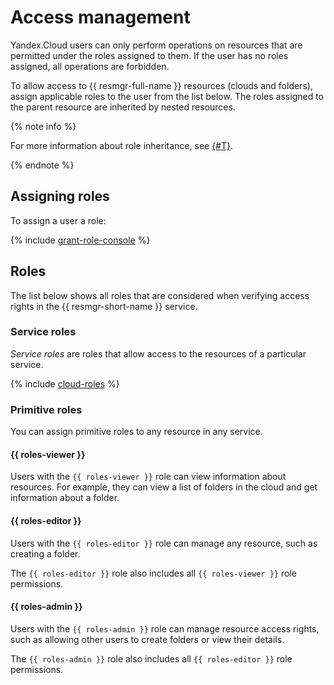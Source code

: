 # Access management

Yandex.Cloud users can only perform operations on resources that are permitted under the roles assigned to them. If the user has no roles assigned, all operations are forbidden.

To allow access to {{ resmgr-full-name }} resources (clouds and folders), assign applicable roles to the user from the list below. The roles assigned to the parent resource are inherited by nested resources.

{% note info %}

For more information about role inheritance, see [{#T}](../concepts/resources-hierarchy.md#access-rights-inheritance).

{% endnote %}

## Assigning roles

To assign a user a role:

{% include [grant-role-console](../../_includes/grant-role-console.md) %}

## Roles

The list below shows all roles that are considered when verifying access rights in the {{ resmgr-short-name }} service.

### Service roles

_Service roles_ are roles that allow access to the resources of a particular service.

{% include [cloud-roles](../../_includes/cloud-roles.md) %}

### Primitive roles

You can assign primitive roles to any resource in any service.

#### {{ roles-viewer }}

Users with the `{{ roles-viewer }}` role can view information about resources. For example, they can view a list of folders in the cloud and get information about a folder.

#### {{ roles-editor }}

Users with the `{{ roles-editor }}` role can manage any resource, such as creating a folder.

The `{{ roles-editor }}` role also includes all `{{ roles-viewer }}` role permissions.

#### {{ roles-admin }}

Users with the `{{ roles-admin }}` role can manage resource access rights, such as allowing other users to create folders or view their details.

The `{{ roles-admin }}` role also includes all `{{ roles-editor }}` role permissions.


